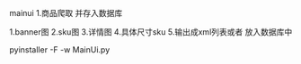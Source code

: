 mainui
1.商品爬取 并存入数据库




1.banner图
2.sku图
3.详情图
4.具体尺寸sku
5.输出成xml列表或者 放入数据库中



pyinstaller -F -w MainUi.py 